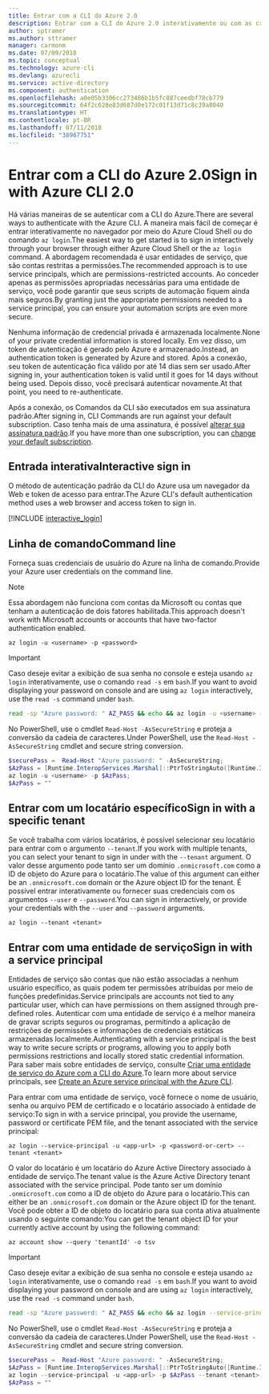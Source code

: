 ```yaml
---
title: Entrar com a CLI do Azure 2.0
description: Entrar com a CLI do Azure 2.0 interativamente ou com as credenciais locais
author: sptramer
ms.author: sttramer
manager: carmonm
ms.date: 07/09/2018
ms.topic: conceptual
ms.technology: azure-cli
ms.devlang: azurecli
ms.service: active-directory
ms.component: authentication
ms.openlocfilehash: a0e05b3306cc273486b1b5fc887ceedbf78cb779
ms.sourcegitcommit: 64f2c628e83d687d0e172c01f13d71c8c39a8040
ms.translationtype: HT
ms.contentlocale: pt-BR
ms.lasthandoff: 07/11/2018
ms.locfileid: "38967751"
---
```

# <a name="sign-in-with-azure-cli-20"></a><span data-ttu-id="7c309-103">Entrar com a CLI do Azure 2.0</span><span class="sxs-lookup"><span data-stu-id="7c309-103">Sign in with Azure CLI 2.0</span></span>

<span data-ttu-id="7c309-104">Há várias maneiras de se autenticar com a CLI do Azure.</span><span class="sxs-lookup"><span data-stu-id="7c309-104">There are several ways to authenticate with the Azure CLI.</span></span> <span data-ttu-id="7c309-105">A maneira mais fácil de começar é entrar interativamente no navegador por meio do Azure Cloud Shell ou do comando `az login`.</span><span class="sxs-lookup"><span data-stu-id="7c309-105">The easiest way to get started is to sign in interactively through your browser through either Azure Cloud Shell or the `az login` command.</span></span>
<span data-ttu-id="7c309-106">A abordagem recomendada é usar entidades de serviço, que são contas restritas a permissões.</span><span class="sxs-lookup"><span data-stu-id="7c309-106">The recommended approach is to use service principals, which are permissions-restricted accounts.</span></span> <span data-ttu-id="7c309-107">Ao conceder apenas as permissões apropriadas necessárias para uma entidade de serviço, você pode garantir que seus scripts de automação fiquem ainda mais seguros.</span><span class="sxs-lookup"><span data-stu-id="7c309-107">By granting just the appropriate permissions needed to a service principal, you can ensure your automation scripts are even more secure.</span></span>

<span data-ttu-id="7c309-108">Nenhuma informação de credencial privada é armazenada localmente.</span><span class="sxs-lookup"><span data-stu-id="7c309-108">None of your private credential information is stored locally.</span></span> <span data-ttu-id="7c309-109">Em vez disso, um token de autenticação é gerado pelo Azure e armazenado.</span><span class="sxs-lookup"><span data-stu-id="7c309-109">Instead, an authentication token is generated by Azure and stored.</span></span> <span data-ttu-id="7c309-110">Após a conexão, seu token de autenticação fica válido por até 14 dias sem ser usado.</span><span class="sxs-lookup"><span data-stu-id="7c309-110">After signing in, your authentication token is valid until it goes for 14 days without being used.</span></span> <span data-ttu-id="7c309-111">Depois disso, você precisará autenticar novamente.</span><span class="sxs-lookup"><span data-stu-id="7c309-111">At that point, you need to re-authenticate.</span></span>

<span data-ttu-id="7c309-112">Após a conexão, os Comandos da CLI são executados em sua assinatura padrão.</span><span class="sxs-lookup"><span data-stu-id="7c309-112">After signing in, CLI Commands are run against your default subscription.</span></span> <span data-ttu-id="7c309-113">Caso tenha mais de uma assinatura, é possível [alterar sua assinatura padrão](manage-azure-subscriptions-azure-cli.md).</span><span class="sxs-lookup"><span data-stu-id="7c309-113">If you have more than one subscription, you can [change your default subscription](manage-azure-subscriptions-azure-cli.md).</span></span>

## <a name="interactive-sign-in"></a><span data-ttu-id="7c309-114">Entrada interativa</span><span class="sxs-lookup"><span data-stu-id="7c309-114">Interactive sign in</span></span>

<span data-ttu-id="7c309-115">O método de autenticação padrão da CLI do Azure usa um navegador da Web e token de acesso para entrar.</span><span class="sxs-lookup"><span data-stu-id="7c309-115">The Azure CLI's default authentication method uses a web browser and access token to sign in.</span></span>

[!INCLUDE [interactive_login](includes/interactive-login.md)]

## <a name="command-line"></a><span data-ttu-id="7c309-116">Linha de comando</span><span class="sxs-lookup"><span data-stu-id="7c309-116">Command line</span></span>

<span data-ttu-id="7c309-117">Forneça suas credenciais de usuário do Azure na linha de comando.</span><span class="sxs-lookup"><span data-stu-id="7c309-117">Provide your Azure user credentials on the command line.</span></span>

> [!Note]
> <span data-ttu-id="7c309-118">Essa abordagem não funciona com contas da Microsoft ou contas que tenham a autenticação de dois fatores habilitada.</span><span class="sxs-lookup"><span data-stu-id="7c309-118">This approach doesn't work with Microsoft accounts or accounts that have two-factor authentication enabled.</span></span>

```azurecli
az login -u <username> -p <password>
```

> [!IMPORTANT]
> <span data-ttu-id="7c309-119">Caso deseje evitar a exibição de sua senha no console e esteja usando `az login` interativamente, use o comando `read -s` em `bash`.</span><span class="sxs-lookup"><span data-stu-id="7c309-119">If you want to avoid displaying your password on console and are using `az login` interactively, use the `read -s` command under `bash`.</span></span>
>
> ```bash
> read -sp "Azure password: " AZ_PASS && echo && az login -u <username> -p $AZ_PASS
> ```
>
> <span data-ttu-id="7c309-120">No PowerShell, use o cmdlet `Read-Host -AsSecureString` e proteja a conversão da cadeia de caracteres.</span><span class="sxs-lookup"><span data-stu-id="7c309-120">Under PowerShell, use the `Read-Host -AsSecureString` cmdlet and secure string conversion.</span></span>
>
> ```powershell
> $securePass =  Read-Host "Azure password: " -AsSecureString;
> $AzPass = [Runtime.InteropServices.Marshal]::PtrToStringAuto([Runtime.InteropServices.Marshal]::SecureStringToBSTR($securePass));
> az login -u <username> -p $AzPass;
> $AzPass = ""
> ```

## <a name="sign-in-with-a-specific-tenant"></a><span data-ttu-id="7c309-121">Entrar com um locatário específico</span><span class="sxs-lookup"><span data-stu-id="7c309-121">Sign in with a specific tenant</span></span>

<span data-ttu-id="7c309-122">Se você trabalha com vários locatários, é possível selecionar seu locatário para entrar com o argumento `--tenant`.</span><span class="sxs-lookup"><span data-stu-id="7c309-122">If you work with multiple tenants, you can select your tenant to sign in under with the `--tenant` argument.</span></span> <span data-ttu-id="7c309-123">O valor desse argumento pode tanto ser um domínio `.onmicrosoft.com` como a ID de objeto do Azure para o locatário.</span><span class="sxs-lookup"><span data-stu-id="7c309-123">The value of this argument can either be an `.onmicrosoft.com` domain or the Azure object ID for the tenant.</span></span> <span data-ttu-id="7c309-124">É possível entrar interativamente ou fornecer suas credenciais com os argumentos `--user` e `--password`.</span><span class="sxs-lookup"><span data-stu-id="7c309-124">You can sign in interactively, or provide your credentials with the `--user` and `--password` arguments.</span></span>

```azurecli
az login --tenant <tenant>
```

## <a name="sign-in-with-a-service-principal"></a><span data-ttu-id="7c309-125">Entrar com uma entidade de serviço</span><span class="sxs-lookup"><span data-stu-id="7c309-125">Sign in with a service principal</span></span>

<span data-ttu-id="7c309-126">Entidades de serviço são contas que não estão associadas a nenhum usuário específico, as quais podem ter permissões atribuídas por meio de funções predefinidas.</span><span class="sxs-lookup"><span data-stu-id="7c309-126">Service principals are accounts not tied to any particular user, which can have permissions on them assigned through pre-defined roles.</span></span> <span data-ttu-id="7c309-127">Autenticar com uma entidade de serviço é a melhor maneira de gravar scripts seguros ou programas, permitindo a aplicação de restrições de permissões e informações de credenciais estáticas armazenadas localmente.</span><span class="sxs-lookup"><span data-stu-id="7c309-127">Authenticating with a service principal is the best way to write secure scripts or programs, allowing you to apply both permissions restrictions and locally stored static credential information.</span></span> <span data-ttu-id="7c309-128">Para saber mais sobre entidades de serviço, consulte [Criar uma entidade de serviço do Azure com a CLI do Azure](create-an-azure-service-principal-azure-cli.md).</span><span class="sxs-lookup"><span data-stu-id="7c309-128">To learn more about service principals, see [Create an Azure service principal with the Azure CLI](create-an-azure-service-principal-azure-cli.md).</span></span>

<span data-ttu-id="7c309-129">Para entrar com uma entidade de serviço, você fornece o nome de usuário, senha ou arquivo PEM de certificado e o locatário associado à entidade de serviço:</span><span class="sxs-lookup"><span data-stu-id="7c309-129">To sign in with a service principal, you provide the username, password or certificate PEM file, and the tenant associated with the service principal:</span></span>

```azurecli
az login --service-principal -u <app-url> -p <password-or-cert> --tenant <tenant>
```

<span data-ttu-id="7c309-130">O valor do locatário é um locatário do Azure Active Directory associado à entidade de serviço.</span><span class="sxs-lookup"><span data-stu-id="7c309-130">The tenant value is the Azure Active Directory tenant associated with the service principal.</span></span> <span data-ttu-id="7c309-131">Pode tanto ser um domínio `.onmicrosoft.com` como a ID de objeto do Azure para o locatário.</span><span class="sxs-lookup"><span data-stu-id="7c309-131">This can either be an `.onmicrosoft.com` domain or the Azure object ID for the tenant.</span></span>
<span data-ttu-id="7c309-132">Você pode obter a ID de objeto do locatário para sua conta ativa atualmente usando o seguinte comando:</span><span class="sxs-lookup"><span data-stu-id="7c309-132">You can get the tenant object ID for your currently active account by using the following command:</span></span>

```azurecli-interactive
az account show --query 'tenantId' -o tsv
```

> [!IMPORTANT]
> <span data-ttu-id="7c309-133">Caso deseje evitar a exibição de sua senha no console e esteja usando `az login` interativamente, use o comando `read -s` em `bash`.</span><span class="sxs-lookup"><span data-stu-id="7c309-133">If you want to avoid displaying your password on console and are using `az login` interactively, use the `read -s` command under `bash`.</span></span>
>
> ```bash
> read -sp "Azure password: " AZ_PASS && echo && az login --service-principal -u <app-url> -p $AZ_PASS --tenant <tenant>
> ```
>
> <span data-ttu-id="7c309-134">No PowerShell, use o cmdlet `Read-Host -AsSecureString` e proteja a conversão da cadeia de caracteres.</span><span class="sxs-lookup"><span data-stu-id="7c309-134">Under PowerShell, use the `Read-Host -AsSecureString` cmdlet and secure string conversion.</span></span>
>
> ```powershell
> $securePass =  Read-Host "Azure password: " -AsSecureString;
> $AzPass = [Runtime.InteropServices.Marshal]::PtrToStringAuto([Runtime.InteropServices.Marshal]::SecureStringToBSTR($securePass));
> az login --service-principal -u <app-url> -p $AzPass --tenant <tenant>;
> $AzPass = ""
> ```

